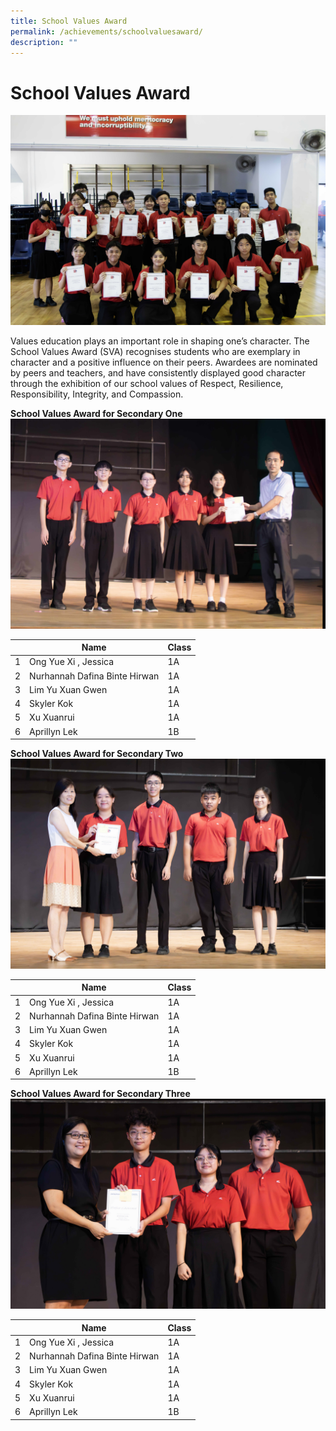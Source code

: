 ```yaml
---
title: School Values Award
permalink: /achievements/schoolvaluesaward/
description: ""
---
```

#     School Values Award

![](/images/svamainpic.jpg)

Values education plays an important role in shaping one’s character. The School Values Award (SVA) recognises students who are exemplary in character and a positive influence on their peers. Awardees are nominated by peers and teachers, and have consistently displayed good character through the exhibition of our school values of Respect, Resilience, Responsibility, Integrity, and Compassion.

**School Values Award for Secondary One**
![](/images/svasec1.jpg)

|| Name | Class |
|-|-------  | -------- |
| 1  | Ong Yue Xi , Jessica     | 1A     |
|2| Nurhannah Dafina Binte Hirwan|1A|
|3|Lim Yu Xuan Gwen| 1A |
|4|Skyler Kok|1A|
|5|Xu Xuanrui|1A|
|6|Aprillyn Lek|1B|

**School Values Award for Secondary Two**
![](/images/svasec2.jpg)

|| Name | Class |
|-|-------  | -------- |
| 1  | Ong Yue Xi , Jessica     | 1A     |
|2| Nurhannah Dafina Binte Hirwan|1A|
|3|Lim Yu Xuan Gwen| 1A |
|4|Skyler Kok|1A|
|5|Xu Xuanrui|1A|
|6|Aprillyn Lek|1B|

**School Values Award for Secondary Three**
![](/images/svasec3.jpg)

|| Name | Class |
|-|-------  | -------- |
| 1  | Ong Yue Xi , Jessica     | 1A     |
|2| Nurhannah Dafina Binte Hirwan|1A|
|3|Lim Yu Xuan Gwen| 1A |
|4|Skyler Kok|1A|
|5|Xu Xuanrui|1A|
|6|Aprillyn Lek|1B|